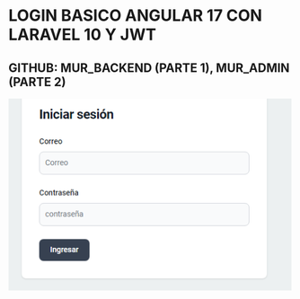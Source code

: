 <!-- 0.- LOGIN_REGISTER_BASICO-V1-P(1-2)-->

# LOGIN BASICO ANGULAR 17 CON LARAVEL 10 Y JWT

## GITHUB: MUR_BACKEND (PARTE 1), MUR_ADMIN (PARTE 2)

![Texto alternativo](imagenes/login_basico.png "Título opcional")

<!-- /0.- LOGIN_REGISTER_BASICO-V1-P(1-2)-->

